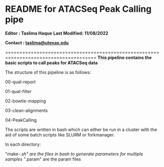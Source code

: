 # README for ATACSeq Peak Calling pipe
**Editor : Taslima Haque**
**Last Modified: 11/08/2022**

**Contact : taslima@utexas.edu**

======================================================================================
**This pipeline contains the basic scripts to call peaks for ATACSeq data**

The structure of this pipeline is as follows:

  00-qual-report
  
  01-qual-filter
  
  02-bowtie-mapping
  
  03-clean-alignments
  
  04-PeakCalling

The scripts are written in bash which can either be run in a cluster with
the aid of some batch scripts like SLURM or forkmanager.

In each directory:

"make-*.sh" are the files in bash to generate parameters for multiple samples
"*.param" are the param files
